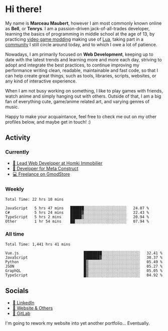 # Hi there!

My name is **Marceau Maubert**, however I am most commonly known online as **Bell**, or **Tenrys**. I am a passion-driven jack-of-all-trades developer, learning the basics of programming in middle school at the age of 13, by practicing [video game modding](https://garrysmod.com) making use of [Lua](https://lua.org), taking part in a [community](https://metastruct.net) I still circle around today, and to which I owe a lot of patience.

Nowadays, I am primarily focused on **Web Development**, keeping up to date with the latest trends and learning more and more each day, striving to adopt  and integrate the best practices, to continue improving my performance writing clean, readable, maintainable and fast code, so that I can help create great things, such as tools, libraries, scripts, websites, or any kind of interactive experience.

When I am not busy working on something, I like to play games with friends, watch anime and simply hanging out with others. Outside of that, I am a big fan of everything cute, game/anime related art, and varying genres of music.

Happy to make your acquaintance, feel free to check me out on my other profiles below, and maybe get in touch! :)

## Activity

### Currently

- [🏢 Lead Web Developer at Homki Immobilier](https://homki-immobilier.com)
- [🎈 Developer for Meta Construct](https://metastruct.net)
- [💻 Freelance on GmodStore](https://www.gmodstore.com/users/Tenrys)

### Weekly
<!--START_SECTION:wakaWeekly-->

```text
Total Time: 22 hrs 10 mins

JavaScript   5 hrs 47 mins   ██████░░░░░░░░░░░░░░░░░░░   24.07 %
C#           5 hrs 24 mins   █████▓░░░░░░░░░░░░░░░░░░░   22.43 %
TypeScript   5 hrs 2 mins    █████▒░░░░░░░░░░░░░░░░░░░   20.94 %
Other        1 hr 54 mins    ██░░░░░░░░░░░░░░░░░░░░░░░   07.94 %
```

<!--END_SECTION:wakaWeekly-->

### All time
<!--START_SECTION:wakaTotal-->

```text
Total Time: 1,441 hrs 41 mins

Vue.js                             ████████░░░░░░░░░░░░░░░░░   32.41 %
JavaScript                         ███████▓░░░░░░░░░░░░░░░░░   30.37 %
Python                             █▒░░░░░░░░░░░░░░░░░░░░░░░   05.49 %
JSON                               █▒░░░░░░░░░░░░░░░░░░░░░░░   05.27 %
GraphQL                            █▒░░░░░░░░░░░░░░░░░░░░░░░   05.05 %
TypeScript                         █▒░░░░░░░░░░░░░░░░░░░░░░░   04.92 %
```

<!--END_SECTION:wakaTotal-->

## Socials

- [👔 LinkedIn](https://www.linkedin.com/in/marceau-maubert)
- [🔗 Website & Others](https://bell.moe)
- [🦊 GitLab](https://gitlab.com/Tenrys)

I'm going to rework my website into yet another portfolio... Eventually.
